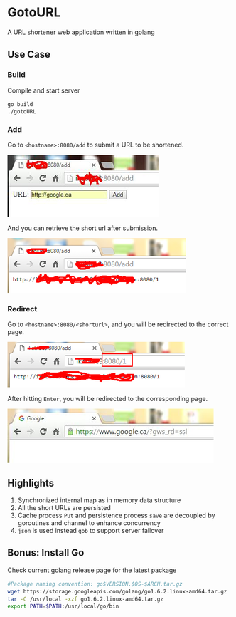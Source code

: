 # GotoURL

A URL shortener web application written in golang

## Use Case

### Build
Compile and start server
```
go build
./gotoURL
```

### Add
Go to `<hostname>:8080/add` to submit a URL to be shortened.

![alt tag](resources/add.jpg)

And you can retrieve the short url after submission.

![alt tag](resources/add-result.bmp)

### Redirect
Go to `<hostname>:8080/<shorturl>`, and you will be redirected to the correct page.

![alt text](resources/redirect.bmp)

After hitting `Enter`, you will be redirected to the corresponding page.

![alt text](resources/redirect-result.jpg)

## Highlights

1. Synchronized internal map as in memory data structure
2. All the short URLs are persisted
3. Cache process `Put` and persistence process `save` are decoupled by goroutines and channel to enhance concurrency
4. `json` is used instead `gob` to support server failover

## Bonus: Install Go

Check current golang release page for the latest package 
```bash
#Package naming convention: go$VERSION.$OS-$ARCH.tar.gz
wget https://storage.googleapis.com/golang/go1.6.2.linux-amd64.tar.gz
tar -C /usr/local -xzf go1.6.2.linux-amd64.tar.gz
export PATH=$PATH:/usr/local/go/bin
```